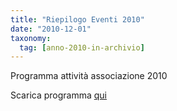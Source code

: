 ```yaml
---
title: "Riepilogo Eventi 2010"
date: "2010-12-01"
taxonomy: 
  tag: [anno-2010-in-archivio]
---
```


Programma attività associazione 2010

Scarica programma [qui](http://198.211.122.197/diabetwp/wordpress/wp-content/uploads/2010/12/eventi-2010.pdf)
